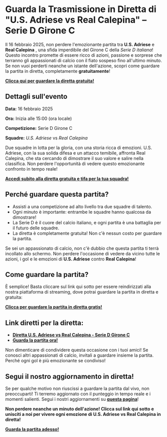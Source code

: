 # Guarda la Trasmissione in Diretta di "U.S. Adriese vs Real Calepina" – Serie D Girone C

Il 16 febbraio 2025, non perdere l'emozionante partita tra **U.S. Adriese** e **Real Calepina** , una sfida imperdibile del Girone C della _Serie D italiana_! Questo incontro promette di essere ricco di azioni, passione e sorprese che terranno gli appassionati di calcio con il fiato sospeso fino all'ultimo minuto. Se non vuoi perderti neanche un istante dell'azione, scopri come guardare la partita in diretta, completamente **gratuitamente**!

**<u><a href="https://tinyurl.com/livestreamfreeo?st=U.S.+Adriese+vs+Real+Calepina&amp;si=ghc" target="_blank">Clicca qui per guardare la diretta gratuita!</a></u>**

## Dettagli sull'evento

**Data:** 16 febbraio 2025

**Ora:** Inizia alle 15:00 (ora locale)

**Competizione:** Serie D Girone C

**Squadre:** _U.S. Adriese_ vs _Real Calepina_

Due squadre in lotta per la gloria, con una storia ricca di emozioni. U.S. Adriese, con la sua solida difesa e un attacco temibile, affronta Real Calepina, che sta cercando di dimostrare il suo valore e salire nella classifica. Non perdere l'opportunità di vedere questo emozionante confronto in tempo reale!

**<u><a href="https://tinyurl.com/livestreamfreeo?st=U.S.+Adriese+vs+Real+Calepina&amp;si=ghc" target="_blank">Accedi subito alla diretta gratuita e tifa per la tua squadra!</a></u>**

## Perché guardare questa partita?

- Assisti a una competizione ad alto livello tra due squadre di talento.
- Ogni minuto è importante: entrambe le squadre hanno qualcosa da dimostrare!
- La Serie D è il cuore del calcio italiano, e ogni partita è una battaglia per il futuro delle squadre.
- La diretta è completamente gratuita! Non c'è nessun costo per guardare la partita.

Se sei un appassionato di calcio, non c'è dubbio che questa partita ti terrà incollato allo schermo. Non perdere l'occasione di vedere da vicino tutte le azioni, i gol e le emozioni di **U.S. Adriese** contro **Real Calepina**!

## Come guardare la partita?

È semplice! Basta cliccare sul link qui sotto per essere reindirizzati alla nostra piattaforma di streaming, dove potrai guardare la partita in diretta e gratuita:

**<u><a href="https://tinyurl.com/livestreamfreeo?st=U.S.+Adriese+vs+Real+Calepina&amp;si=ghc" target="_blank">Clicca per guardare la partita in diretta gratis!</a></u>**

## Link diretti per la diretta:

- **<u><a href="https://tinyurl.com/livestreamfreeo?st=U.S.+Adriese+vs+Real+Calepina&amp;si=ghc" target="_blank">Diretta U.S. Adriese vs Real Calepina - Serie D Girone C</a></u>**
- **<u><a href="https://tinyurl.com/livestreamfreeo?st=U.S.+Adriese+vs+Real+Calepina&amp;si=ghc" target="_blank">Guarda la partita ora!</a></u>**

Non dimenticare di condividere questa occasione con i tuoi amici! Se conosci altri appassionati di calcio, invitali a guardare insieme la partita. Perché ogni gol è più emozionante se condiviso!

## Segui il nostro aggiornamento in diretta!

Se per qualche motivo non riuscissi a guardare la partita dal vivo, non preoccuparti! Ti terremo aggiornato con il punteggio in tempo reale e i momenti salienti. Segui i nostri aggiornamenti su **<u><a href="https://tinyurl.com/livestreamfreeo?st=U.S.+Adriese+vs+Real+Calepina&amp;si=ghc" target="_blank">questa pagina</a></u>**!

**Non perdere neanche un minuto dell'azione! Clicca sul link qui sotto e unisciti a noi per vivere ogni emozione di U.S. Adriese vs Real Calepina in diretta!**

**<u><a href="https://tinyurl.com/livestreamfreeo?st=U.S.+Adriese+vs+Real+Calepina&amp;si=ghc" target="_blank">Guarda la partita adesso!</a></u>**
